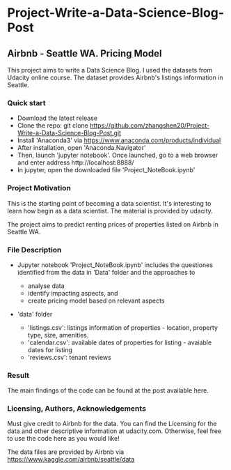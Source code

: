 # Project-Write-a-Data-Science-Blog-Post
## Airbnb - Seattle WA. Pricing Model

This project aims to write a Data Science Blog. I used the datasets from Udacity online course. The dataset provides Airbnb's listings information in Seattle.

### Quick start
- Download the latest release
- Clone the repo: git clone https://github.com/zhangshen20/Project-Write-a-Data-Science-Blog-Post.git
- Install 'Anaconda3' via https://www.anaconda.com/products/individual
- After installation, open 'Anaconda.Navigator'
- Then, launch 'jupyter notebook'. Once launched, go to a web browser and enter address http://localhost:8888/
- In jupyter, open the downloaded file 'Project_NoteBook.ipynb'

### Project Motivation
This is the starting point of becoming a data scientist. It's interesting to learn how begin as a data scientist. The material is provided by udacity.

The project aims to predict renting prices of properties listed on Airbnb in Seattle WA. 

### File Description
- Jupyter notebook 'Project_NoteBook.ipynb' includes the questiones identified from the data in 'Data' folder and the approaches to 
  - analyse data
  - identify impacting aspects, and 
  - create pricing model based on relevant aspects

- 'data' folder
  - 'listings.csv': listings information of properties - location, property type, size, amenities.
  - 'calendar.csv': available dates of properties for listing - avaiable dates for listing
  - 'reviews.csv': tenant reviews

### Result 

The main findings of the code can be found at the post available here.

### Licensing, Authors, Acknowledgements

Must give credit to Airbnb for the data. You can find the Licensing for the data and other descriptive information at udacity.com. Otherwise, feel free to use the code here as you would like!

The data files are provided by Airbnb via https://www.kaggle.com/airbnb/seattle/data
